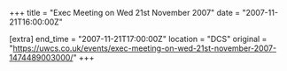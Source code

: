+++
title = "Exec Meeting on Wed 21st November 2007"
date = "2007-11-21T16:00:00Z"

[extra]
end_time = "2007-11-21T17:00:00Z"
location = "DCS"
original = "https://uwcs.co.uk/events/exec-meeting-on-wed-21st-november-2007-1474489003000/"
+++



